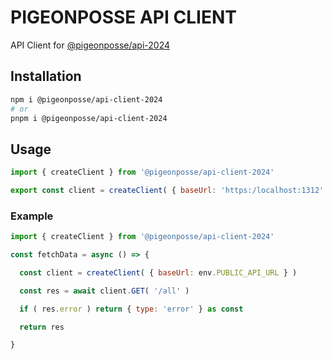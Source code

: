 # PIGEONPOSSE API CLIENT

API Client for [@pigeonposse/api-2024](https://www.npmjs.com/package/@pigeonposse/api-2024)

## Installation

```bash
npm i @pigeonposse/api-client-2024
# or
pnpm i @pigeonposse/api-client-2024
```

## Usage

```js
import { createClient } from '@pigeonposse/api-client-2024'

export const client = createClient( { baseUrl: 'https:/localhost:1312' } )
```

### Example

```js
import { createClient } from '@pigeonposse/api-client-2024'

const fetchData = async () => {

  const client = createClient( { baseUrl: env.PUBLIC_API_URL } )

  const res = await client.GET( '/all' )

  if ( res.error ) return { type: 'error' } as const

  return res

}
```
